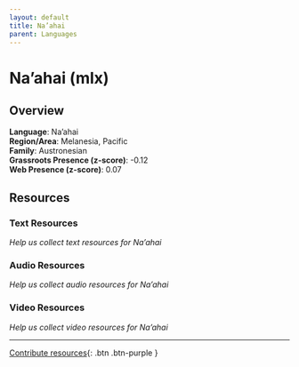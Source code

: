 ```yaml
---
layout: default
title: Na’ahai
parent: Languages
---
```


# Na’ahai (mlx)

## Overview

**Language**: Na’ahai  
**Region/Area**: Melanesia, Pacific  
**Family**: Austronesian  
**Grassroots Presence (z-score)**: -0.12  
**Web Presence (z-score)**: 0.07  

## Resources

### Text Resources
*Help us collect text resources for Na’ahai*

### Audio Resources
*Help us collect audio resources for Na’ahai*

### Video Resources
*Help us collect video resources for Na’ahai*

---

[Contribute resources](https://forms.office.com/e/1SfLJx3u1r){: .btn .btn-purple }
